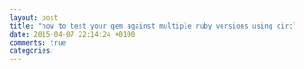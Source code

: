 ```yaml
---
layout: post
title: "how to test your gem against multiple ruby versions using circle ci"
date: 2015-04-07 22:14:24 +0100
comments: true
categories: 
---
```

